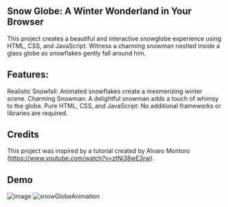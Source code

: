 ## Snow Globe: A Winter Wonderland in Your Browser

This project creates a beautiful and interactive snowglobe experience using HTML, CSS, and JavaScript. Witness a charming snowman nestled inside a glass globe as snowflakes gently fall around him.

## Features:

Realistic Snowfall: Animated snowflakes create a mesmerizing winter scene.
Charming Snowman: A delightful snowman adds a touch of whimsy to the globe.
Pure HTML, CSS, and JavaScript: No additional frameworks or libraries are required.

## Credits

This project was inspired by a tutorial created by Alvaro Montoro (https://www.youtube.com/watch?v=ztNi38wE3rw).

## Demo

![image](https://github.com/Shinagawa-monkey/snow-globe/assets/59675339/d8be4556-2b48-4180-8513-e41d06e8b517)
![snowGlobeAnimation](https://github.com/Shinagawa-monkey/snow-globe/assets/59675339/7d0a9ccb-7e96-4b28-a6ba-5089f3521855)
